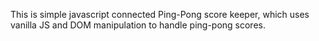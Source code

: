 This is simple javascript connected Ping-Pong score keeper, which uses vanilla JS and DOM manipulation to handle ping-pong scores.
